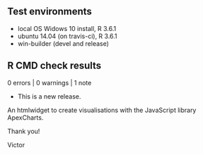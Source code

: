 ## Test environments
* local OS Widows 10 install, R 3.6.1
* ubuntu 14.04 (on travis-ci), R 3.6.1
* win-builder (devel and release)

## R CMD check results

0 errors | 0 warnings | 1 note

* This is a new release.

An htmlwidget to create visualisations with the JavaScript library ApexCharts.

Thank you!

Victor
